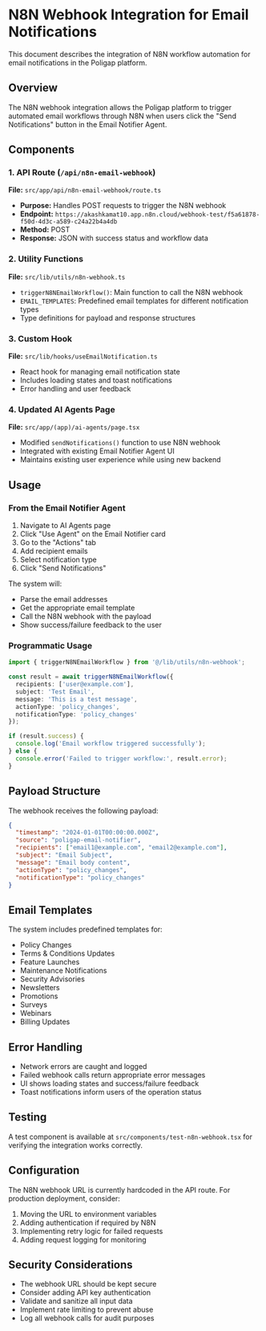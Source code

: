 # N8N Webhook Integration for Email Notifications

This document describes the integration of N8N workflow automation for email notifications in the Poligap platform.

## Overview

The N8N webhook integration allows the Poligap platform to trigger automated email workflows through N8N when users click the "Send Notifications" button in the Email Notifier Agent.

## Components

### 1. API Route (`/api/n8n-email-webhook`)

**File:** `src/app/api/n8n-email-webhook/route.ts`

- **Purpose:** Handles POST requests to trigger the N8N webhook
- **Endpoint:** `https://akashkamat10.app.n8n.cloud/webhook-test/f5a61878-f50d-4d3c-a589-c24a22b4a4db`
- **Method:** POST
- **Response:** JSON with success status and workflow data

### 2. Utility Functions

**File:** `src/lib/utils/n8n-webhook.ts`

- `triggerN8NEmailWorkflow()`: Main function to call the N8N webhook
- `EMAIL_TEMPLATES`: Predefined email templates for different notification types
- Type definitions for payload and response structures

### 3. Custom Hook

**File:** `src/lib/hooks/useEmailNotification.ts`

- React hook for managing email notification state
- Includes loading states and toast notifications
- Error handling and user feedback

### 4. Updated AI Agents Page

**File:** `src/app/(app)/ai-agents/page.tsx`

- Modified `sendNotifications()` function to use N8N webhook
- Integrated with existing Email Notifier Agent UI
- Maintains existing user experience while using new backend

## Usage

### From the Email Notifier Agent

1. Navigate to AI Agents page
2. Click "Use Agent" on the Email Notifier card
3. Go to the "Actions" tab
4. Add recipient emails
5. Select notification type
6. Click "Send Notifications"

The system will:
- Parse the email addresses
- Get the appropriate email template
- Call the N8N webhook with the payload
- Show success/failure feedback to the user

### Programmatic Usage

```typescript
import { triggerN8NEmailWorkflow } from '@/lib/utils/n8n-webhook';

const result = await triggerN8NEmailWorkflow({
  recipients: ['user@example.com'],
  subject: 'Test Email',
  message: 'This is a test message',
  actionType: 'policy_changes',
  notificationType: 'policy_changes'
});

if (result.success) {
  console.log('Email workflow triggered successfully');
} else {
  console.error('Failed to trigger workflow:', result.error);
}
```

## Payload Structure

The webhook receives the following payload:

```json
{
  "timestamp": "2024-01-01T00:00:00.000Z",
  "source": "poligap-email-notifier",
  "recipients": ["email1@example.com", "email2@example.com"],
  "subject": "Email Subject",
  "message": "Email body content",
  "actionType": "policy_changes",
  "notificationType": "policy_changes"
}
```

## Email Templates

The system includes predefined templates for:

- Policy Changes
- Terms & Conditions Updates
- Feature Launches
- Maintenance Notifications
- Security Advisories
- Newsletters
- Promotions
- Surveys
- Webinars
- Billing Updates

## Error Handling

- Network errors are caught and logged
- Failed webhook calls return appropriate error messages
- UI shows loading states and success/failure feedback
- Toast notifications inform users of the operation status

## Testing

A test component is available at `src/components/test-n8n-webhook.tsx` for verifying the integration works correctly.

## Configuration

The N8N webhook URL is currently hardcoded in the API route. For production deployment, consider:

1. Moving the URL to environment variables
2. Adding authentication if required by N8N
3. Implementing retry logic for failed requests
4. Adding request logging for monitoring

## Security Considerations

- The webhook URL should be kept secure
- Consider adding API key authentication
- Validate and sanitize all input data
- Implement rate limiting to prevent abuse
- Log all webhook calls for audit purposes
